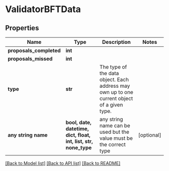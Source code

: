 # ValidatorBFTData


## Properties
Name | Type | Description | Notes
------------ | ------------- | ------------- | -------------
**proposals_completed** | **int** |  | 
**proposals_missed** | **int** |  | 
**type** | **str** | The type of the data object. Each address may own up to one current object of a given type. | 
**any string name** | **bool, date, datetime, dict, float, int, list, str, none_type** | any string name can be used but the value must be the correct type | [optional]

[[Back to Model list]](../README.md#documentation-for-models) [[Back to API list]](../README.md#documentation-for-api-endpoints) [[Back to README]](../README.md)


